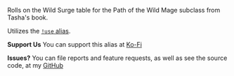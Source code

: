Rolls on the Wild Surge table for the Path of the Wild Mage subclass from Tasha's book.

Utilizes the [`!use` alias](https://avrae.io/dashboard/workshop/5f7691af90e415e96a23c5e8).

**Support Us**
You can support this alias at [Ko-Fi](https://ko-fi.com/croebh)

**Issues?**
You can file reports and feature requests, as well as see the source code, at my [GitHub](https://github.com/Croebh/Avrae-Customizations)